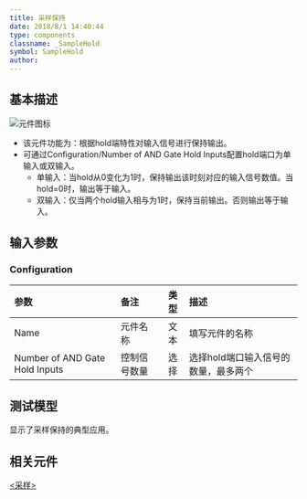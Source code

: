 ```yaml
---
title: 采样保持
date: 2018/8/1 14:40:44
type: components
classname: _SampleHold
symbol: SampleHold
author: 
---
```

## <span id="comp_desc">基本描述</span>
![元件图标]()

- 该元件功能为：根据hold端特性对输入信号进行保持输出。
- 可通过Configuration/Number of AND Gate Hold Inputs配置hold端口为单输入或双输入。
    - 单输入：当hold从0变化为1时，保持输出该时刻对应的输入信号数值。当hold=0时，输出等于输入。
    - 双输入：仅当两个hold输入相与为1时，保持当前输出。否则输出等于输入。

## <span id="comp_params">输入参数</span>
### <span id="comp_params_group_Configuration">Configuration</span>
| 参数 | 备注 | 类型 | 描述 |
| :--- | :--- | :--: | :--- |
| <span id="comp_params_param_Name">Name</span> | 元件名称 | 文本 | 填写元件的名称 |
| <span id="comp_params_param_Inputs">Number of AND Gate Hold Inputs</span> | 控制信号数量 | 选择 | 选择hold端口输入信号的数量，最多两个 |

[Name]: #comp_params_param_Name "Name"
[Number of AND Gate Hold Inputs]: #comp_params_param_Inputs "Number of AND Gate Hold Inputs"

## <span id="comp_example">测试模型</span>
[<test name>](<test link>)显示了采样保持的典型应用。

## <span id="comp_seealso">相关元件</span>
[<采样>](<test link>)



